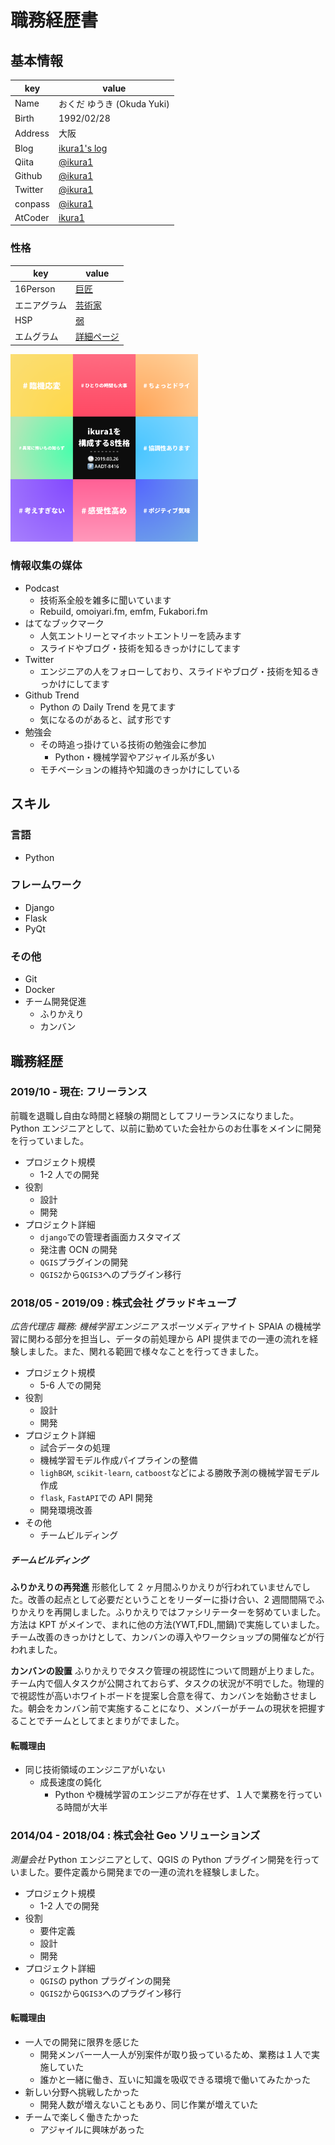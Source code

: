 # 職務経歴書

## 基本情報

| key     | value                                            |
| ------- | ------------------------------------------------ |
| Name    | おくだ ゆうき (Okuda Yuki)                       |
| Birth   | 1992/02/28                                       |
| Address | 大阪                                             |
| Blog    | [ikura1's log](https://ikura-lab.hatenablog.com) |
| Qiita   | [@ikura1](https://qiita.com/ikura1)              |
| Github  | [@ikura1](https://github.com/ikura1)             |
| Twitter | [@ikura1](https://twitter.com/ikura1)            |
| conpass | [@ikura1](https://connpass.com/user/ikura1/)     |
| AtCoder | [ikura1](https://atcoder.jp/users/ikura1)        |

### 性格

| key          | value                                                                               |
| ------------ | ----------------------------------------------------------------------------------- |
| 16Person     | [巨匠](https://www.16personalities.com/ja/istp%E5%9E%8B%E3%81%AE%E6%80%A7%E6%A0%BC) |
| エニアグラム | [芸術家](https://t.co/1jQK9Mq7Pi)                                                   |
| HSP          | [弱](https://hsptest.jp/score/42)                                                   |
| エムグラム   | [詳細ページ](https://mgram.me/ja/share/Lapj7aiHm835gC_pWgb)                         |

<img src="https://github.com/ikura1/Curriculum-Vitae/blob/master/mgram.png" width="300px" height="300px">

### 情報収集の媒体

- Podcast
  - 技術系全般を雑多に聞いています
  - Rebuild, omoiyari.fm, emfm, Fukabori.fm
- はてなブックマーク
  - 人気エントリーとマイホットエントリーを読みます
  - スライドやブログ・技術を知るきっかけにしてます
- Twitter
  - エンジニアの人をフォローしており、スライドやブログ・技術を知るきっかけにしてます
- Github Trend
  - Python の Daily Trend を見てます
  - 気になるのがあると、試す形です
- 勉強会
  - その時追っ掛けている技術の勉強会に参加
    - Python・機械学習やアジャイル系が多い
  - モチベーションの維持や知識のきっかけにしている

## スキル

### 言語

- Python

### フレームワーク

- Django
- Flask
- PyQt

### その他

- Git
- Docker
- チーム開発促進
  - ふりかえり
  - カンバン

## 職務経歴

### 2019/10 - 現在: フリーランス

前職を退職し自由な時間と経験の期間としてフリーランスになりました。Python エンジニアとして、以前に勤めていた会社からのお仕事をメインに開発を行っていました。

- プロジェクト規模
  - 1-2 人での開発
- 役割
  - 設計
  - 開発
- プロジェクト詳細
  - `django`での管理者画面カスタマイズ
  - 発注書 OCN の開発
  - `QGIS`プラグインの開発
  - `QGIS2`から`QGIS3`へのプラグイン移行

### 2018/05 - 2019/09 : 株式会社 グラッドキューブ

_広告代理店_
_職務: 機械学習エンジニア_
スポーツメディアサイト SPAIA の機械学習に関わる部分を担当し、データの前処理から API 提供までの一連の流れを経験しました。また、関れる範囲で様々なことを行ってきました。

- プロジェクト規模
  - 5-6 人での開発
- 役割
  - 設計
  - 開発
- プロジェクト詳細
  - 試合データの処理
  - 機械学習モデル作成パイプラインの整備
  - `lighBGM`, `scikit-learn`, `catboost`などによる勝敗予測の機械学習モデル作成
  - `flask`, `FastAPI`での API 開発
  - 開発環境改善
- その他
  - チームビルディング

##### チームビルディング

**ふりかえりの再発進**
形骸化して 2 ヶ月間ふりかえりが行われていませんでした。改善の起点として必要だということをリーダーに掛け合い、2 週間間隔でふりかえりを再開しました。ふりかえりではファシリテーターを努めていました。方法は KPT がメインで、まれに他の方法(YWT,FDL,闇鍋)で実施していました。チーム改善のきっかけとして、カンバンの導入やワークショップの開催などが行われました。

**カンバンの設置**
ふりかえりでタスク管理の視認性について問題が上りました。チーム内で個人タスクが公開されておらず、タスクの状況が不明でした。物理的で視認性が高いホワイトボードを提案し合意を得て、カンバンを始動させました。朝会をカンバン前で実施することになり、メンバーがチームの現状を把握することでチームとしてまとまりがでました。

#### 転職理由

- 同じ技術領域のエンジニアがいない
  - 成長速度の鈍化
    - Python や機械学習のエンジニアが存在せず、１人で業務を行っている時間が大半

### 2014/04 - 2018/04 : 株式会社 Geo ソリューションズ

_測量会社_
Python エンジニアとして、QGIS の Python プラグイン開発を行っていました。要件定義から開発までの一連の流れを経験しました。

- プロジェクト規模
  - 1-2 人での開発
- 役割
  - 要件定義
  - 設計
  - 開発
- プロジェクト詳細
  - `QGIS`の python プラグインの開発
  - `QGIS2`から`QGIS3`へのプラグイン移行

#### 転職理由

- 一人での開発に限界を感じた
  - 開発メンバー一人一人が別案件が取り扱っているため、業務は１人で実施していた
  - 誰かと一緒に働き、互いに知識を吸収できる環境で働いてみたかった
- 新しい分野へ挑戦したかった
  - 開発人数が増えないこともあり、同じ作業が増えていた
- チームで楽しく働きたかった
  - アジャイルに興味があった
